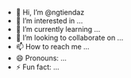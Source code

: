 - 👋 Hi, I’m @ngtiendaz
- 👀 I’m interested in ...
- 🌱 I’m currently learning ...
- 💞️ I’m looking to collaborate on ...
- 📫 How to reach me ...
- 😄 Pronouns: ...
- ⚡ Fun fact: ...

<!---
ngtiendaz/ngtiendaz is a ✨ special ✨ repository because its `README.md` (this file) appears on your GitHub profile.
You can click the Preview link to take a look at your changes.
--->
